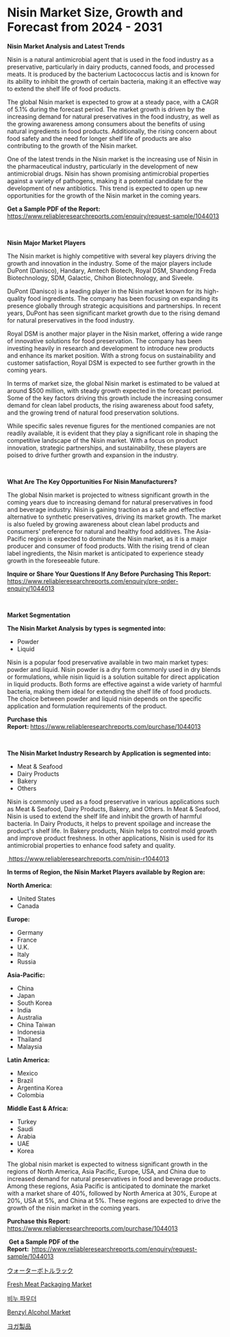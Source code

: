 <p><h1>Nisin Market Size, Growth and Forecast from 2024 - 2031</h1></p><p><strong>Nisin Market Analysis and Latest Trends</strong></p>
<p><p>Nisin is a natural antimicrobial agent that is used in the food industry as a preservative, particularly in dairy products, canned foods, and processed meats. It is produced by the bacterium Lactococcus lactis and is known for its ability to inhibit the growth of certain bacteria, making it an effective way to extend the shelf life of food products.</p><p>The global Nisin market is expected to grow at a steady pace, with a CAGR of 5.1% during the forecast period. The market growth is driven by the increasing demand for natural preservatives in the food industry, as well as the growing awareness among consumers about the benefits of using natural ingredients in food products. Additionally, the rising concern about food safety and the need for longer shelf life of products are also contributing to the growth of the Nisin market.</p><p>One of the latest trends in the Nisin market is the increasing use of Nisin in the pharmaceutical industry, particularly in the development of new antimicrobial drugs. Nisin has shown promising antimicrobial properties against a variety of pathogens, making it a potential candidate for the development of new antibiotics. This trend is expected to open up new opportunities for the growth of the Nisin market in the coming years.</p></p>
<p><strong>Get a Sample PDF of the Report:&nbsp;</strong> <a href="https://www.reliableresearchreports.com/enquiry/request-sample/1044013">https://www.reliableresearchreports.com/enquiry/request-sample/1044013</a></p>
<p>&nbsp;</p>
<p><strong>Nisin Major Market Players</strong></p>
<p><p>The Nisin market is highly competitive with several key players driving the growth and innovation in the industry. Some of the major players include DuPont (Danisco), Handary, Amtech Biotech, Royal DSM, Shandong Freda Biotechnology, SDM, Galactic, Chihon Biotechnology, and Siveele.</p><p>DuPont (Danisco) is a leading player in the Nisin market known for its high-quality food ingredients. The company has been focusing on expanding its presence globally through strategic acquisitions and partnerships. In recent years, DuPont has seen significant market growth due to the rising demand for natural preservatives in the food industry.</p><p>Royal DSM is another major player in the Nisin market, offering a wide range of innovative solutions for food preservation. The company has been investing heavily in research and development to introduce new products and enhance its market position. With a strong focus on sustainability and customer satisfaction, Royal DSM is expected to see further growth in the coming years.</p><p>In terms of market size, the global Nisin market is estimated to be valued at around $500 million, with steady growth expected in the forecast period. Some of the key factors driving this growth include the increasing consumer demand for clean label products, the rising awareness about food safety, and the growing trend of natural food preservation solutions.</p><p>While specific sales revenue figures for the mentioned companies are not readily available, it is evident that they play a significant role in shaping the competitive landscape of the Nisin market. With a focus on product innovation, strategic partnerships, and sustainability, these players are poised to drive further growth and expansion in the industry.</p></p>
<p>&nbsp;</p>
<p><strong>What Are The Key Opportunities For Nisin Manufacturers?</strong></p>
<p><p>The global Nisin market is projected to witness significant growth in the coming years due to increasing demand for natural preservatives in food and beverage industry. Nisin is gaining traction as a safe and effective alternative to synthetic preservatives, driving its market growth. The market is also fueled by growing awareness about clean label products and consumers' preference for natural and healthy food additives. The Asia-Pacific region is expected to dominate the Nisin market, as it is a major producer and consumer of food products. With the rising trend of clean label ingredients, the Nisin market is anticipated to experience steady growth in the foreseeable future.</p></p>
<p><strong>Inquire or Share Your Questions If Any Before Purchasing This Report:</strong> <a href="https://www.reliableresearchreports.com/enquiry/pre-order-enquiry/1044013">https://www.reliableresearchreports.com/enquiry/pre-order-enquiry/1044013</a></p>
<p>&nbsp;</p>
<p><strong>Market Segmentation</strong></p>
<p><strong>The Nisin Market Analysis by types is segmented into:</strong></p>
<p><ul><li>Powder</li><li>Liquid</li></ul></p>
<p><p>Nisin is a popular food preservative available in two main market types: powder and liquid. Nisin powder is a dry form commonly used in dry blends or formulations, while nisin liquid is a solution suitable for direct application in liquid products. Both forms are effective against a wide variety of harmful bacteria, making them ideal for extending the shelf life of food products. The choice between powder and liquid nisin depends on the specific application and formulation requirements of the product.</p></p>
<p><strong>Purchase this Report:&nbsp;</strong><a href="https://www.reliableresearchreports.com/purchase/1044013">https://www.reliableresearchreports.com/purchase/1044013</a></p>
<p>&nbsp;</p>
<p><strong>The Nisin Market Industry Research by Application is segmented into:</strong></p>
<p><ul><li>Meat & Seafood</li><li>Dairy Products</li><li>Bakery</li><li>Others</li></ul></p>
<p><p>Nisin is commonly used as a food preservative in various applications such as Meat & Seafood, Dairy Products, Bakery, and Others. In Meat & Seafood, Nisin is used to extend the shelf life and inhibit the growth of harmful bacteria. In Dairy Products, it helps to prevent spoilage and increase the product's shelf life. In Bakery products, Nisin helps to control mold growth and improve product freshness. In other applications, Nisin is used for its antimicrobial properties to enhance food safety and quality.</p></p>
<p><a href="https://www.reliableresearchreports.com/nisin-r1044013">&nbsp;https://www.reliableresearchreports.com/nisin-r1044013</a></p>
<p><strong>In terms of Region, the Nisin Market Players available by Region are:</strong></p>
<p>
    <p> <strong> North America: </strong>
        <ul>
            <li>United States</li>
            <li>Canada</li>
        </ul>
        </p> 
    <p> <strong> Europe: </strong>
        <ul>
            <li>Germany</li>
            <li>France</li>
            <li>U.K.</li>
            <li>Italy</li>
            <li>Russia</li>
        </ul>
        </p> 
    <p> <strong> Asia-Pacific: </strong>
        <ul>
            <li>China</li>
            <li>Japan</li>
            <li>South Korea</li>
            <li>India</li>
            <li>Australia</li>
            <li>China Taiwan</li>
            <li>Indonesia</li>
            <li>Thailand</li>
            <li>Malaysia</li>
        </ul>
        </p> 
    <p> <strong> Latin America: </strong>
        <ul>
            <li>Mexico</li>
            <li>Brazil</li>
            <li>Argentina Korea</li>
            <li>Colombia</li>
        </ul>
        </p> 
    <p> <strong> Middle East & Africa: </strong>
        <ul>
            <li>Turkey</li>
            <li>Saudi</li>
            <li>Arabia</li>
            <li>UAE</li>
            <li>Korea</li>
        </ul>
    </p>
    </p>
<p><p>The global nisin market is expected to witness significant growth in the regions of North America, Asia Pacific, Europe, USA, and China due to increased demand for natural preservatives in food and beverage products. Among these regions, Asia Pacific is anticipated to dominate the market with a market share of 40%, followed by North America at 30%, Europe at 20%, USA at 5%, and China at 5%. These regions are expected to drive the growth of the nisin market in the coming years.</p></p>
<p><strong>Purchase this Report: </strong><a href="https://www.reliableresearchreports.com/purchase/1044013">https://www.reliableresearchreports.com/purchase/1044013</a></p>
<p>&nbsp;<strong>Get a Sample PDF of the Report:&nbsp;&nbsp;</strong><a href="https://www.reliableresearchreports.com/enquiry/request-sample/1044013">https://www.reliableresearchreports.com/enquiry/request-sample/1044013</a></p>
<p><strong></strong></p>
<p><p><a href="https://github.com/efcvopdgkdx128/Market-Research-Report-List-1/blob/main/691410918966.md">ウォーターボトルラック</a></p><p><a href="https://issuu.com/reportprime-2/docs/fresh-meat-packaging-market-size-2030.pptx">Fresh Meat Packaging Market</a></p><p><a href="https://github.com/fredrickeglers/Market-Research-Report-List-1/blob/main/191519217729.md">비누 파우더</a></p><p><a href="https://issuu.com/reportprime-2/docs/benzyl-alcohol-market-size-2030.pptx">Benzyl Alcohol Market</a></p><p><a href="https://github.com/hwbcz413288296/Market-Research-Report-List-1/blob/main/970189018967.md">ヨガ製品</a></p></p>